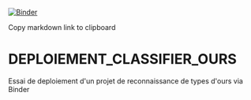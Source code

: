 


[![Binder](https://mybinder.org/badge_logo.svg)](https://mybinder.org/v2/gh/FFJFFJ/DEPLOIEMENT_CLASSIFIER_OURS/HEAD?urlpath=voila%2Frender%2FAPPLI_Classifier_les%2520ours_pour_deploiement_sans%2520texte%2520.ipynb)

Copy markdown link to clipboard 
# DEPLOIEMENT_CLASSIFIER_OURS

 Essai de deploiement d'un projet de reconnaissance de types d'ours via
    Binder

